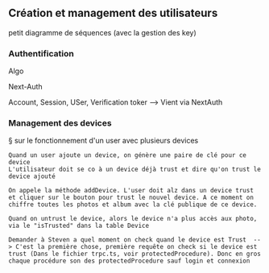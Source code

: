 ## Création et management des utilisateurs

petit diagramme de séquences (avec la gestion des key)

### Authentification

Algo

Next-Auth

Account, Session, USer, Verification toker --> Vient via NextAuth

### Management des devices

§ sur le fonctionnement d'un user avec plusieurs devices

    Quand un user ajoute un device, on génère une paire de clé pour ce device
    L'utilisateur doit se co à un device déjà trust et dire qu'on trust le device ajouté

    On appele la méthode addDevice. L'user doit alz dans un device trust et cliquer sur le bouton pour trust le nouvel device. A ce moment on chiffre toutes les photos et album avec la clé publique de ce device.

    Quand on untrust le device, alors le device n'a plus accès aux photo, via le "isTrusted" dans la table Device

    Demander à Steven a quel moment on check quand le device est Trust  --> C'est la première chose, première requête on check si le device est trust (Dans le fichier trpc.ts, voir protectedProcedure). Donc en gros chaque procédure son des protectedProcedure sauf login et connexion 
